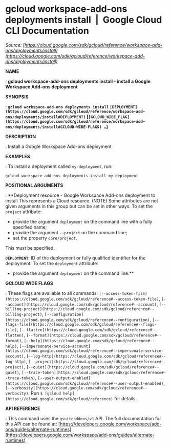 # gcloud workspace-add-ons deployments install  |  Google Cloud CLI Documentation

*Source: [https://cloud.google.com/sdk/gcloud/reference/workspace-add-ons/deployments/install](https://cloud.google.com/sdk/gcloud/reference/workspace-add-ons/deployments/install)*

**NAME**

: **gcloud workspace-add-ons deployments install - install a Google Workspace Add-ons deployment**

**SYNOPSIS**

: **`gcloud workspace-add-ons deployments install` `[DEPLOYMENT](https://cloud.google.com/sdk/gcloud/reference/workspace-add-ons/deployments/install#DEPLOYMENT)` [`[GCLOUD_WIDE_FLAG](https://cloud.google.com/sdk/gcloud/reference/workspace-add-ons/deployments/install#GCLOUD-WIDE-FLAGS) …`]**

**DESCRIPTION**

: Install a Google Workspace Add-ons deployment

**EXAMPLES**

: To install a deployment called `my-deployment`, run:

```
gcloud workspace-add-ons deployments install my-deployment
```

**POSITIONAL ARGUMENTS**

: **Deployment resource - Google Workspace Add-ons deployment to install This
represents a Cloud resource. (NOTE) Some attributes are not given arguments in
this group but can be set in other ways.
To set the `project` attribute:

- provide the argument `deployment` on the command line with a fully
specified name;
- provide the argument `--project` on the command line;
- set the property `core/project`.

This must be specified.

**`DEPLOYMENT`**:
ID of the deployment or fully qualified identifier for the deployment.
To set the `deployment` attribute:

- provide the argument `deployment` on the command line.**

**GCLOUD WIDE FLAGS**

: These flags are available to all commands: `[--access-token-file](https://cloud.google.com/sdk/gcloud/reference#--access-token-file)`,
`[--account](https://cloud.google.com/sdk/gcloud/reference#--account)`, `[--billing-project](https://cloud.google.com/sdk/gcloud/reference#--billing-project)`,
`[--configuration](https://cloud.google.com/sdk/gcloud/reference#--configuration)`,
`[--flags-file](https://cloud.google.com/sdk/gcloud/reference#--flags-file)`,
`[--flatten](https://cloud.google.com/sdk/gcloud/reference#--flatten)`, `[--format](https://cloud.google.com/sdk/gcloud/reference#--format)`, `[--help](https://cloud.google.com/sdk/gcloud/reference#--help)`, `[--impersonate-service-account](https://cloud.google.com/sdk/gcloud/reference#--impersonate-service-account)`,
`[--log-http](https://cloud.google.com/sdk/gcloud/reference#--log-http)`,
`[--project](https://cloud.google.com/sdk/gcloud/reference#--project)`, `[--quiet](https://cloud.google.com/sdk/gcloud/reference#--quiet)`, `[--trace-token](https://cloud.google.com/sdk/gcloud/reference#--trace-token)`, `[--user-output-enabled](https://cloud.google.com/sdk/gcloud/reference#--user-output-enabled)`,
`[--verbosity](https://cloud.google.com/sdk/gcloud/reference#--verbosity)`.
Run `$ [gcloud help](https://cloud.google.com/sdk/gcloud/reference)` for details.

**API REFERENCE**

: This command uses the `gsuiteaddons/v1` API. The full documentation
for this API can be found at: [https://developers.google.com/workspace/add-ons/guides/alternate-runtimes](https://developers.google.com/workspace/add-ons/guides/alternate-runtimes)
